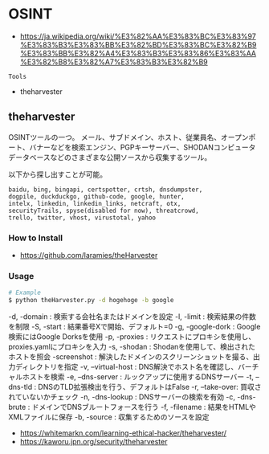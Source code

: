 # OSINT

- https://ja.wikipedia.org/wiki/%E3%82%AA%E3%83%BC%E3%83%97%E3%83%B3%E3%83%BB%E3%82%BD%E3%83%BC%E3%82%B9%E3%83%BB%E3%82%A4%E3%83%B3%E3%83%86%E3%83%AA%E3%82%B8%E3%82%A7%E3%83%B3%E3%82%B9

`Tools`

- theharvester

## theharvester

OSINTツールの一つ。
メール、サブドメイン、ホスト、従業員名、オープンポート、バナーなどを検索エンジン、PGPキーサーバー、SHODANコンピュータデータベースなどのさまざまな公開ソースから収集するツール。

以下から探し出すことが可能。

```
baidu, bing, bingapi, certspotter, crtsh, dnsdumpster,
dogpile, duckduckgo, github-code, google, hunter,
intelx, linkedin, linkedin_links, netcraft, otx,
securityTrails, spyse(disabled for now), threatcrowd,
trello, twitter, vhost, virustotal, yahoo
```

### How to Install

- https://github.com/laramies/theHarvester

### Usage

```bash
# Example
$ python theHarvester.py -d hogehoge -b google
```

-d, -domain : 検索する会社名またはドメインを設定
-l, -limit : 検索結果の件数を制限
-S, -start : 結果番号Xで開始、デフォルト=0
-g, -google-dork : Google検索にはGoogle Dorksを使用
-p, -proxies : リクエストにプロキシを使用し、proxies.yamlにプロキシを入力
-s, -shodan : Shodanを使用して、検出されたホストを照会
-screenshot : 解決したドメインのスクリーンショットを撮る、出力ディレクトリを指定
-v, –virtual-host : DNS解決でホスト名を確認し、バーチャルホストを検索
-e, –dns-server : ルックアップに使用するDNSサーバー
-t, –dns-tld : DNSのTLD拡張検出を行う、デフォルトはFalse
-r, –take-over: 買収されていないかチェック
-n, -dns-lookup : DNSサーバーの検索を有効
-c, -dns-brute : ドメインでDNSブルートフォースを行う
-f, -filename : 結果をHTMLやXMLファイルに保存
-b, -source : 収集するためのソースを設定

- https://whitemarkn.com/learning-ethical-hacker/theharvester/
- https://kaworu.jpn.org/security/theharvester